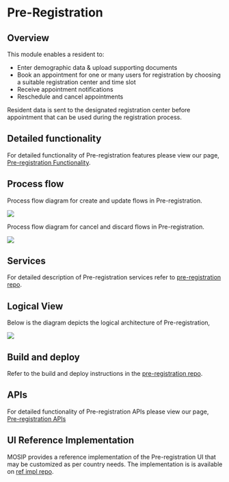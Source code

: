 # Pre-Registration

## Overview

This module enables a resident to:

* Enter demographic data & upload supporting documents
* Book an appointment for one or many users for registration by choosing a suitable registration center and time slot
* Receive appointment notifications
* Reschedule and cancel appointments

Resident data is sent to the designated registration center before appointment that can be used during the registration process.

## Detailed functionality

For detailed functionality of Pre-registration features please view our page, [Pre-registration Functionality](Pre-Registration-Functionality.md).

## Process flow

Process flow diagram for create and update flows in Pre-registration.

![](<\_images/pre\_registration/pre\_registration\_process\_flow-create\_or\_update\_applications (1) (1).png>)

Process flow diagram for cancel and discard flows in Pre-registration.

![](\_images/arch\_diagrams/pre\_registration\_process\_flow-cancel\_or\_discard\_applications.png)

## Services

For detailed description of Pre-registration services refer to [pre-registration repo](https://github.com/mosip/pre-registration).

## Logical View

Below is the diagram depicts the logical architecture of Pre-registration,

![](<\_images/pre\_registration/pre\_registration-logic\_architecture\_diagram (1) (1).png>)

## Build and deploy

Refer to the build and deploy instructions in the [pre-registration repo](https://github.com/mosip/pre-registration).

## APIs

For detailed functionality of Pre-registration APIs please view our page, [Pre-registration APIs](Pre-Registration-APIs.md)

## UI Reference Implementation

MOSIP provides a reference implementation of the Pre-registration UI that may be customized as per country needs. The implementation is is available on [ref impl repo](https://github.com/mosip/mosip-ref-impl).
